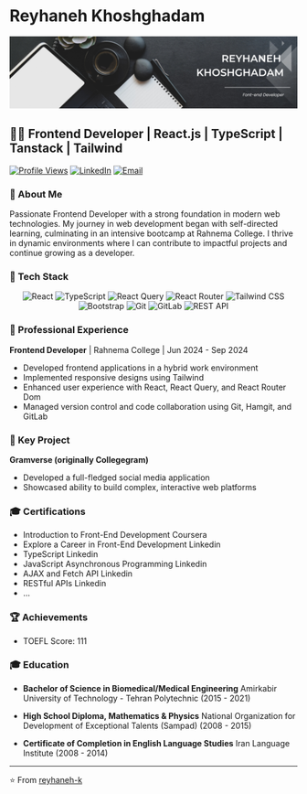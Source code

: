 # Reyhaneh Khoshghadam

<!-- Add your masthead image here -->
[![MasterHead](https://github.com/reyhaneh-k/reyhaneh-k/blob/main/Reyhaneh-github.png)](https://github.com/reyhaneh-k)

## 👩‍💻 Frontend Developer | React.js | TypeScript | Tanstack | Tailwind

[![Profile Views](https://komarev.com/ghpvc/?username=reyhaneh-k&color=blueviolet)](https://github.com/reyhaneh-k)
[![LinkedIn](https://img.shields.io/badge/LinkedIn-Connect-blue)](https://www.linkedin.com/in/reyhaneh-k/)
[![Email](https://img.shields.io/badge/Email-Contact-red)](mailto:reyhanehkhoshghadam@gmail.com)

### 👋 About Me

Passionate Frontend Developer with a strong foundation in modern web technologies. My journey in web development began with self-directed learning, culminating in an intensive bootcamp at Rahnema College. I thrive in dynamic environments where I can contribute to impactful projects and continue growing as a developer.

### 🚀 Tech Stack

<p align="center">
  <img src="https://img.shields.io/badge/React-20232A?style=for-the-badge&logo=react&logoColor=61DAFB" alt="React" />
  <img src="https://img.shields.io/badge/TypeScript-007ACC?style=for-the-badge&logo=typescript&logoColor=white" alt="TypeScript" />
  <img src="https://img.shields.io/badge/React_Query-FF4154?style=for-the-badge&logo=react-query&logoColor=white" alt="React Query" />
  <img src="https://img.shields.io/badge/React_Router-CA4245?style=for-the-badge&logo=react-router&logoColor=white" alt="React Router" />
  <img src="https://img.shields.io/badge/Tailwind_CSS-38B2AC?style=for-the-badge&logo=tailwind-css&logoColor=white" alt="Tailwind CSS" />
  <img src="https://img.shields.io/badge/Bootstrap-563D7C?style=for-the-badge&logo=bootstrap&logoColor=white" alt="Bootstrap" />
  <img src="https://img.shields.io/badge/Git-F05032?style=for-the-badge&logo=git&logoColor=white" alt="Git" />
  <img src="https://img.shields.io/badge/GitLab-330F63?style=for-the-badge&logo=gitlab&logoColor=white" alt="GitLab" />
  <img src="https://img.shields.io/badge/REST_API-02569B?style=for-the-badge&logo=rest&logoColor=white" alt="REST API" />
</p>

### 💼 Professional Experience

**Frontend Developer** | Rahnema College | Jun 2024 - Sep 2024
- Developed frontend applications in a hybrid work environment
- Implemented responsive designs using Tailwind
- Enhanced user experience with React, React Query, and React Router Dom
- Managed version control and code collaboration using Git, Hamgit, and GitLab

### 🌟 Key Project

**Gramverse (originally Collegegram)**
- Developed a full-fledged social media application
- Showcased ability to build complex, interactive web platforms

### 🎓 Certifications

- Introduction to Front-End Development Coursera
- Explore a Career in Front-End Development Linkedin
- TypeScript Linkedin
- JavaScript Asynchronous Programming Linkedin
- AJAX and Fetch API Linkedin
- RESTful APIs Linkedin
- ...

### 🏆 Achievements

- TOEFL Score: 111

### 🎓 Education

- **Bachelor of Science in Biomedical/Medical Engineering**
  Amirkabir University of Technology - Tehran Polytechnic (2015 - 2021)

- **High School Diploma, Mathematics & Physics**
  National Organization for Development of Exceptional Talents (Sampad) (2008 - 2015)

- **Certificate of Completion in English Language Studies**
  Iran Language Institute (2008 - 2014)

---

⭐️ From [reyhaneh-k](https://github.com/reyhaneh-k)

